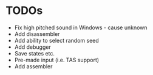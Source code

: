 # TODOs

* Fix high pitched sound in Windows - cause unknown
* Add disassembler
* Add ability to select random seed
* Add debugger
* Save states etc.
* Pre-made input (i.e. TAS support)
* Add assembler
